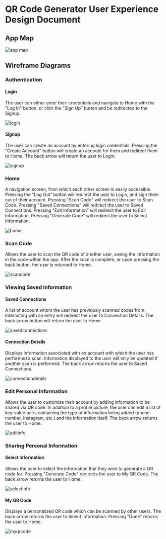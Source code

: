 # QR Code Generator User Experience Design Document

## App Map

![app map](<ux-design/App Map.png>)

## Wireframe Diagrams

### Authentication

#### Login

The user can either enter their credentials and navigate to Home with the "Log
In" button, or click the "Sign Up" button and be redirected to the Signup.

![login](<ux-design/Login.png>)

#### Signup

The user can create an account by entering login credentials. Pressing the
"Create Account" button will create an account for them and redirect them to
Home. The back arrow will return the user to Login.

![signup](<ux-design/Signup.png>)

### Home

A navigation screen, from which each other screen is easily accessible. Pressing
the "Log Out" button will redirect the user to Login, and sign them out of their
account. Pressing "Scan Code" will redirect the user to Scan Code. Pressing
"Saved Connections" will redirect the user to Saved Connections.  Pressing "Edit
Information" will redirect the user to Edit Information. Pressing "Generate
Code" will redirect the user to Select Information.

![home](<ux-design/Home.png>)

### Scan Code

Allows the user to scan the QR code of another user, saving the information in
the code within the app. After the scan is complete, or upon pressing the back
button, the user is returned to Home.

![scancode](<ux-design/Scan Code.png>)

### Viewing Saved Information

#### Saved Connections

A list of account whom the user has previously scanned codes from. Interacting
with an entry will redirect the user to Connection Details. The back arrow button
will return the user to Home.

![savedconnections](<ux-design/Saved Connections.png>)

#### Connection Details

Displays information associated with an account with which the user has
performed a scan. Information displayed to the user will only be updated if
another scan is performed. The back arrow returns the user to Saved Connections.

![connectiondetails](<ux-design/Connection Details.png>)

### Edit Personal Information

Allows the user to customize their account by adding information to be shared
via QR code. In addition to a profile picture, the user can edit a list of
key-value pairs containing the type of information being added (phone number,
Instagram, etc.) and the information itself. The back arrow returns the user to
Home.

![editinfo](<ux-design/Edit Information.png>)

### Sharing Personal Information

#### Select Information

Allows the user to select the information that they wish to generate a QR code
for. Pressing "Generate Code" redirects the user to My QR Code. The back arrow
returns the user to Home.

![selectinfo](<ux-design/Select Information.png>)

#### My QR Code

Displays a personalized QR code which can be scanned by other users. The back
arrow returns the user to Select Information. Pressing "Done" returns the user
to Home.

![myqrcode](<ux-design/QR Code.png>)
